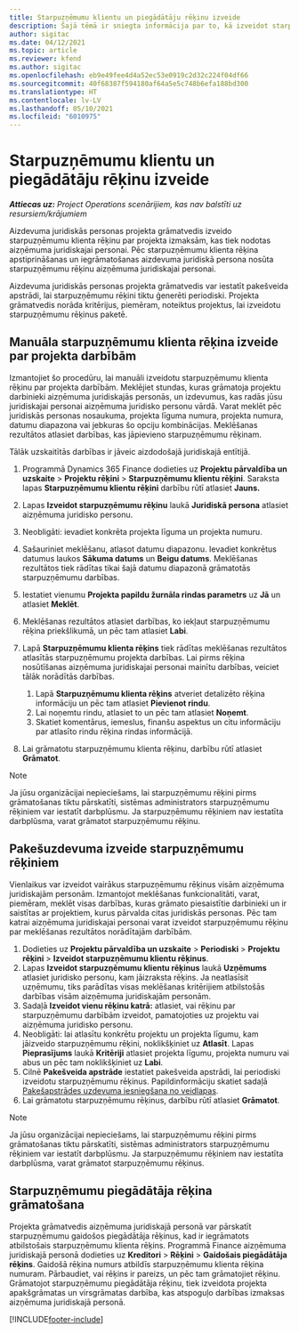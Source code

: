 ```yaml
---
title: Starpuzņēmumu klientu un piegādātāju rēķinu izveide
description: Šajā tēmā ir sniegta informācija par to, kā izveidot starpuzņēmumu klientu un piegādātāju rēķinus.
author: sigitac
ms.date: 04/12/2021
ms.topic: article
ms.reviewer: kfend
ms.author: sigitac
ms.openlocfilehash: eb9e49fee4d4a52ec53e0919c2d32c224f04df66
ms.sourcegitcommit: 40f68387f594180af64a5e5c748b6efa188bd300
ms.translationtype: HT
ms.contentlocale: lv-LV
ms.lasthandoff: 05/10/2021
ms.locfileid: "6010975"
---
```

# <a name="create-intercompany-customer-and-vendor-invoices"></a>Starpuzņēmumu klientu un piegādātāju rēķinu izveide

_**Attiecas uz:** Project Operations scenārijiem, kas nav balstīti uz resursiem/krājumiem_

Aizdevuma juridiskās personas projekta grāmatvedis izveido starpuzņēmumu klienta rēķinu par projekta izmaksām, kas tiek nodotas aizņēmuma juridiskajai personai. Pēc starpuzņēmumu klienta rēķina apstiprināšanas un iegrāmatošanas aizdevuma juridiskā persona nosūta starpuzņēmumu rēķinu aizņēmuma juridiskajai personai.

Aizdevuma juridiskās personas projekta grāmatvedis var iestatīt pakešveida apstrādi, lai starpuzņēmumu rēķini tiktu ģenerēti periodiski. Projekta grāmatvedis norāda kritērijus, piemēram, noteiktus projektus, lai izveidotu starpuzņēmumu rēķinus paketē.

## <a name="manually-create-an-intercompany-customer-invoice-for-project-transactions"></a>Manuāla starpuzņēmumu klienta rēķina izveide par projekta darbībām 

Izmantojiet šo procedūru, lai manuāli izveidotu starpuzņēmumu klienta rēķinu par projekta darbībām. Meklējiet stundas, kuras grāmatoja projektu darbinieki aizņēmuma juridiskajās personās, un izdevumus, kas radās jūsu juridiskajai personai aizņēmuma juridisko personu vārdā. Varat meklēt pēc juridiskās personas nosaukuma, projekta līguma numura, projekta numura, datumu diapazona vai jebkuras šo opciju kombinācijas. Meklēšanas rezultātos atlasiet darbības, kas jāpievieno starpuzņēmumu rēķinam. 

Tālāk uzskaitītās darbības ir jāveic aizdodošajā juridiskajā entītijā. 

1. Programmā Dynamics 365 Finance dodieties uz **Projektu pārvaldība un uzskaite** > **Projektu rēķini** > **Starpuzņēmumu klientu rēķini**. Saraksta lapas **Starpuzņēmumu klientu rēķini** darbību rūtī atlasiet **Jauns.**
2. Lapas **Izveidot starpuzņēmumu rēķinu** laukā **Juridiskā persona** atlasiet aizņēmuma juridisko personu.
3. Neobligāti: ievadiet konkrēta projekta līguma un projekta numuru.
4. Sašauriniet meklēšanu, atlasot datumu diapazonu. Ievadiet konkrētus datumus laukos **Sākuma datums** un **Beigu datums**. Meklēšanas rezultātos tiek rādītas tikai šajā datumu diapazonā grāmatotās starpuzņēmumu darbības.
5. Iestatiet vienumu **Projekta papildu žurnāla rindas parametrs** uz **Jā** un atlasiet **Meklēt**.
6. Meklēšanas rezultātos atlasiet darbības, ko iekļaut starpuzņēmumu rēķina priekšlikumā, un pēc tam atlasiet **Labi**.
7. Lapā **Starpuzņēmumu klienta rēķins** tiek rādītas meklēšanas rezultātos atlasītās starpuzņēmumu projekta darbības. Lai pirms rēķina nosūtīšanas aizņēmuma juridiskajai personai mainītu darbības, veiciet tālāk norādītās darbības.
  
    1. Lapā **Starpuzņēmumu klienta rēķins** atveriet detalizēto rēķina informāciju un pēc tam atlasiet **Pievienot rindu**.
    2. Lai noņemtu rindu, atlasiet to un pēc tam atlasiet **Noņemt**.
    3. Skatiet komentārus, iemeslus, finanšu aspektus un citu informāciju par atlasīto rindu rēķina rindas informācijā.
    
8. Lai grāmatotu starpuzņēmumu klienta rēķinu, darbību rūtī atlasiet **Grāmatot**.

> [!NOTE]
> Ja jūsu organizācijai nepieciešams, lai starpuzņēmumu rēķini pirms grāmatošanas tiktu pārskatīti, sistēmas administrators starpuzņēmumu rēķiniem var iestatīt darbplūsmu. Ja starpuzņēmumu rēķiniem nav iestatīta darbplūsma, varat grāmatot starpuzņēmumu rēķinu.

## <a name="create-a-batch-job-for-intercompany-invoices"></a>Pakešuzdevuma izveide starpuzņēmumu rēķiniem

Vienlaikus var izveidot vairākus starpuzņēmumu rēķinus visām aizņēmuma juridiskajām personām. Izmantojot meklēšanas funkcionalitāti, varat, piemēram, meklēt visas darbības, kuras grāmato piesaistītie darbinieki un ir saistītas ar projektiem, kurus pārvalda citas juridiskās personas. Pēc tam katrai aizņēmuma juridiskajai personai varat izveidot starpuzņēmumu rēķinu par meklēšanas rezultātos norādītajām darbībām.

1. Dodieties uz **Projektu pārvaldība un uzskaite** > **Periodiski** > **Projektu rēķini** > **Izveidot starpuzņēmumu klientu rēķinus**.
2. Lapas **Izveidot starpuzņēmumu klientu rēķinus** laukā **Uzņēmums** atlasiet juridisko personu, kam jāizraksta rēķins. Ja neatlasīsit uzņēmumu, tiks parādītas visas meklēšanas kritērijiem atbilstošās darbības visām aizņēmuma juridiskajām personām.
3. Sadaļā **Izveidot vienu rēķinu katrā:** atlasiet, vai rēķinu par starpuzņēmumu darbībām izveidot, pamatojoties uz projektu vai aizņēmuma juridisko personu.
4. Neobligāti: lai atlasītu konkrētu projektu un projekta līgumu, kam jāizveido starpuzņēmumu rēķini, noklikšķiniet uz **Atlasīt**. Lapas **Pieprasījums** laukā **Kritēriji** atlasiet projekta līgumu, projekta numuru vai abus un pēc tam noklikšķiniet uz **Labi**.
5. Cilnē **Pakešveida apstrāde** iestatiet pakešveida apstrādi, lai periodiski izveidotu starpuzņēmumu rēķinus. Papildinformāciju skatiet sadaļā [Pakešapstrādes uzdevuma iesniegšana no veidlapas](/dynamicsax-2012/appuser-itpro/submit-a-batch-processing-job-from-a-form).
6. Lai grāmatotu starpuzņēmumu rēķinus, darbību rūtī atlasiet **Grāmatot**.

> [!NOTE]
> Ja jūsu organizācijai nepieciešams, lai starpuzņēmumu rēķini pirms grāmatošanas tiktu pārskatīti, sistēmas administrators starpuzņēmumu rēķiniem var iestatīt darbplūsmu. Ja starpuzņēmumu rēķiniem nav iestatīta darbplūsma, varat grāmatot starpuzņēmumu rēķinus.

## <a name="post-the-intercompany-vendor-invoice"></a>Starpuzņēmumu piegādātāja rēķina grāmatošana

Projekta grāmatvedis aizņēmuma juridiskajā personā var pārskatīt starpuzņēmumu gaidošos piegādātāja rēķinus, kad ir iegrāmatots atbilstošais starpuzņēmumu klienta rēķins. Programmā Finance aizņēmuma juridiskajā personā dodieties uz **Kreditori** > **Rēķini** > **Gaidošais piegādātāja rēķins**. Gaidošā rēķina numurs atbildīs starpuzņēmumu klienta rēķina numuram. Pārbaudiet, vai rēķins ir pareizs, un pēc tam grāmatojiet rēķinu. Grāmatojot starpuzņēmumu piegādātāja rēķinu, tiek izveidota projekta apakšgrāmatas un virsgrāmatas darbība, kas atspoguļo darbības izmaksas aizņēmuma juridiskajā personā.


[!INCLUDE[footer-include](../includes/footer-banner.md)]
